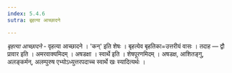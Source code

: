 ```yaml
---
index: 5.4.6
sutra: बृहत्या आच्छादने

---
```

_बृहत्या आच्छादने_ - वृहत्या आच्छादने । 'कन्' इति शेषः । बृहत्येव बृहतिका=उत्तरीयं वासः । तदाह — द्वौ प्रावार इति । अमरवाक्यमिदम् । अषडक्षा । स्वार्थे इति । शेषपूरणमिदम् । अषडक्ष, आशितङ्गु, अलङ्कर्मन्, अलम्पुरुष एभ्योऽध्युत्तरपदाच्च स्वार्थे खः स्यादित्यर्थः ।